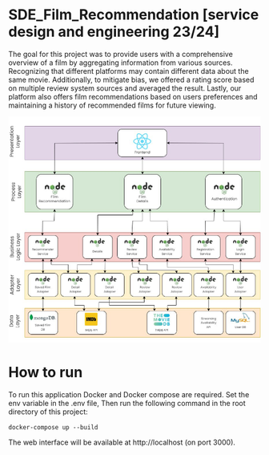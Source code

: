 # SDE_Film_Recommendation [service design and engineering 23/24]

The goal for this project was to provide users with a comprehensive overview of a film by aggregating information from various sources. Recognizing that different platforms may contain different data about the same movie. Additionally, to mitigate bias, we offered a rating score based on multiple review system sources and averaged the result. Lastly, our platform also offers film recommendations based on users preferences and maintaining a history of recommended films for future viewing.

![Alt text](./docs/architecture.jpg)

# How to run
To run this application Docker and Docker compose are required.
Set the env variable in the .env file,
Then run the following command in the root directory of this project:
```
docker-compose up --build
```
The web interface will be available at http://localhost (on port 3000).

